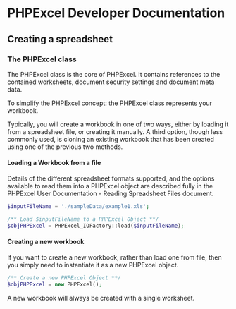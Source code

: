 # PHPExcel Developer Documentation


## Creating a spreadsheet

### The PHPExcel class

The PHPExcel class is the core of PHPExcel. It contains references to the contained worksheets, document security settings and document meta data.

To simplify the PHPExcel concept: the PHPExcel class represents your workbook.

Typically, you will create a workbook in one of two ways, either by loading it from a spreadsheet file, or creating it manually. A third option, though less commonly used, is cloning an existing workbook that has been created using one of the previous two methods.

#### Loading a Workbook from a file

Details of the different spreadsheet formats supported, and the options available to read them into a PHPExcel object are described fully in the PHPExcel User Documentation - Reading Spreadsheet Files document.

```php
$inputFileName = './sampleData/example1.xls';

/** Load $inputFileName to a PHPExcel Object **/
$objPHPExcel = PHPExcel_IOFactory::load($inputFileName);
```

#### Creating a new workbook

If you want to create a new workbook, rather than load one from file, then you simply need to instantiate it as a new PHPExcel object.

```php
/** Create a new PHPExcel Object **/
$objPHPExcel = new PHPExcel();
```

A new workbook will always be created with a single worksheet.
